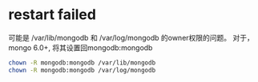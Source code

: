 # restart failed

可能是 /var/lib/mongodb 和 /var/log/mongodb 的owner权限的问题。
对于，mongo 6.0+, 将其设置回mongodb:mongodb

```bash
chown -R mongodb:mongodb /var/lib/mongodb
chown -R mongodb:mongodb /var/log/mongodb
```